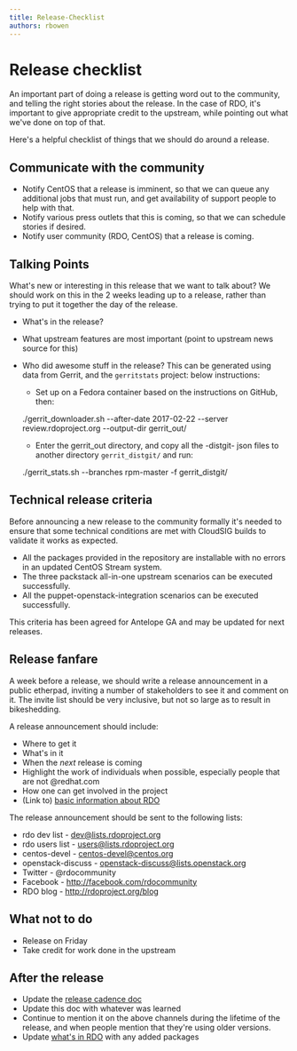```yaml
---
title: Release-Checklist
authors: rbowen
---
```


# Release checklist

An important part of doing a release is getting word out to the
community, and telling the right stories about the release. In the case
of RDO, it's important to give appropriate credit to the upstream, while
pointing out what we've done on top of that.

Here's a helpful checklist of things that we should do around a release.

## Communicate with the community

* Notify CentOS that a release is imminent, so that we can queue any
  additional jobs that must run, and get availability of support people
  to help with that.
* Notify various press outlets that this is coming, so that we can
  schedule stories if desired.
* Notify user community (RDO, CentOS) that a release is coming.

## Talking Points

What's new or interesting in this release that we
want to talk about? We should work on this in the 2 weeks leading up
to a release, rather than trying to put it together the day of the
release.

* What's in the release?
* What upstream features are most important (point to upstream news
  source for this)
* Who did awesome stuff in the release? This can be generated using data
  from Gerrit, and the `gerritstats` project:
  below instructions:
    * Set up on a Fedora container based on the instructions on GitHub, then:

    ./gerrit_downloader.sh --after-date 2017-02-22 --server review.rdoproject.org --output-dir gerrit_out/

    * Enter the gerrit_out directory, and copy all the -distgit- json files to another directory `gerrit_distgit/` and run:

    ./gerrit_stats.sh --branches rpm-master -f gerrit_distgit/

## Technical release criteria

Before announcing a new release to the community formally it's needed to ensure that some technical conditions are met with CloudSIG builds
to validate it works as expected.

* All the packages provided in the repository are installable with no errors in an updated CentOS Stream system.
* The three packstack all-in-one upstream scenarios can be executed successfully.
* All the puppet-openstack-integration scenarios can be executed successfully.

This criteria has been agreed for Antelope GA and may be updated for next releases.

## Release fanfare

A week before a release, we should write a release announcement in a public etherpad,
inviting a number of stakeholders to see it and comment on it. The invite list should
be very inclusive, but not so large as to result in bikeshedding.

A release announcement should include:

* Where to get it
* What's in it
* When the *next* release is coming
* Highlight the work of individuals when possible, especially people
  that are not @redhat.com
* How one can get involved in the project
* (Link to) [basic information about RDO](/rdo)

The release announcement should be sent to the following lists:

* rdo dev list - dev@lists.rdoproject.org
* rdo users list - users@lists.rdoproject.org
* centos-devel - centos-devel@centos.org
* openstack-discuss - openstack-discuss@lists.openstack.org
* Twitter - @rdocommunity
* Facebook - http://facebook.com/rdocommunity
* RDO blog - http://rdoproject.org/blog

## What not to do

* Release on Friday
* Take credit for work done in the upstream

## After the release

* Update the [release cadence doc](/rdo/release-cadence/)
* Update this doc with whatever was learned
* Continue to mention it on the above channels during the lifetime of
  the release, and when people mention that they're using older
  versions.
* Update [what's in RDO](/rdo/projectsinrdo) with any added packages

